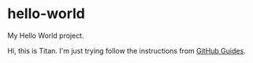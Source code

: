 # hello-world
My Hello World project.

Hi, this is Titan. I'm just trying follow the instructions from [GitHub Guides](https://guides.github.com/activities/hello-world/).
